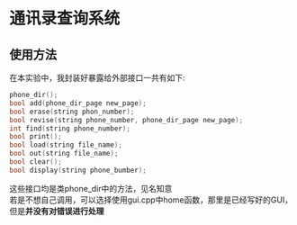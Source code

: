 # 通讯录查询系统
## 使用方法
在本实验中，我封装好暴露给外部接口一共有如下:
```cpp
phone_dir();
bool add(phone_dir_page new_page);
bool erase(string phon_number);
bool revise(string phone_number, phone_dir_page new_page);
int find(string phone_number);
bool print();
bool load(string file_name);
bool out(string file_name);
bool clear();
bool display(string phone_bumber);
```
这些接口均是类phone_dir中的方法，见名知意<br>
若是不想自己调用，可以选择使用gui.cpp中home函数，那里是已经写好的GUI，但是**并没有对错误进行处理**
